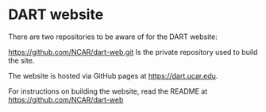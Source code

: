 # DART website

There are two repositories to be aware of for the DART website:

<https://github.com/NCAR/dart-web.git> Is the private repository used to build
the site.

The website is hosted via GitHub pages at <https://dart.ucar.edu>.

For instructions on building the website, read the README at
<https://github.com/NCAR/dart-web>
